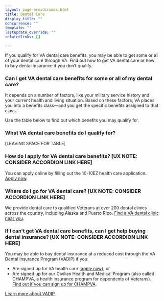 ```yaml
---
layout: page-breadcrumbs.html
title: Dental Care
display_title: ""
concurrence: ""
template: ""
lastupdate_override: ""
relatedlinks: []

---
```


<div class="va-introtext">

If you qualify for VA dental care benefits, you may be able to get some or all of your dental care through VA. Find out how to get VA dental care or how to buy dental insurance if you don’t qualify.

</div>

<div class="feature" markdown=“1”>

### Can I get VA dental care benefits for some or all of my dental care?

It depends on a number of factors, like your military service history and your current health and living situation. Based on these factors, VA places you into a benefits class—and you get the specific benefits assigned to that class.

Use the table below to find out which benefits you may qualify for. 

</div>

### What VA dental care benefits do I qualify for?

[LEAVING SPACE FOR TABLE]

### How do I apply for VA dental care benefits? [UX NOTE: CONSIDER ACCORDION LINK HERE]

You can apply online by filling out the 10-10EZ health care application. [Apply now](/healthcare/apply/application/introduction). 

### Where do I go for VA dental care? [UX NOTE: CONSIDER ACCORDION LINK HERE]

We provide dental care to qualified Veterans at over 200 dental clinics across the country, including Alaska and Puerto Rico. [Find a VA dental clinic near you](https://www.va.gov/DENTAL/Dental-Clinic-Locations-Finder.asp). 

### If I can't get VA dental care benefits, can I get help buying dental insurance? [UX NOTE: CONSIDER ACCORDION LINK HERE]

You may be able to buy dental insurance at a reduced cost through the VA Dental Insurance Program (VADIP) if you:

- Are signed up for VA health care ([apply now](/healthcare/apply/)), or
- Are signed up for our Civilian Health and Medical Program (also called CHAMPVA, a health insurance program for dependents of Veterans). [Find out if you can sign up for CHAMPVA](https://www.va.gov/purchasedcare/programs/dependents/champva/index.asp). 

[Learn more about VADIP](https://www.va.gov/healthbenefits/VADIP/). 

